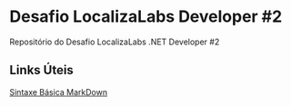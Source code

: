 # Desafio LocalizaLabs Developer #2
Repositório do Desafio LocalizaLabs .NET Developer #2


## Links Úteis
[Sintaxe Básica MarkDown](https://www.markdownguide.org/basic-syntax/)
